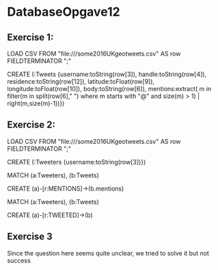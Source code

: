 # DatabaseOpgave12

## Exercise 1:
LOAD CSV FROM "file:///some2016UKgeotweets.csv" AS row FIELDTERMINATOR ";"
    
CREATE (:Tweets {username:toString(row[3]), handle:toString(row[4]), residence:toString(row[12]), latitude:toFloat(row[9]), longitude:toFloat(row[10]), body:toString(row[6]), mentions:extract( m in filter(m in split(row[6]," ") where m starts with "@" and size(m) > 1) | right(m,size(m)-1))})

## Exercise 2:

LOAD CSV FROM "file:///some2016UKgeotweets.csv" AS row FIELDTERMINATOR ";"

CREATE (:Tweeters {username:toString(row[3])})

MATCH (a:Tweeters), (b:Tweets)

CREATE (a)-[r:MENTIONS]->(b.mentions)

MATCH (a:Tweeters), (b:Tweets)

CREATE (a)-[r:TWEETED]->(b)

## Exercise 3

Since the question here seems quite unclear, we tried to solve it but not success
